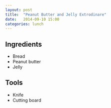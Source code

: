 ```yaml
---
layout: post
title:  "Peanut Butter and Jelly Extrodinare"
date:   2014-09-10 15:00
categories: lunch
---
```


## Ingredients
- Bread
- Peanut butter
- Jelly

## Tools
- Knife
- Cutting board
